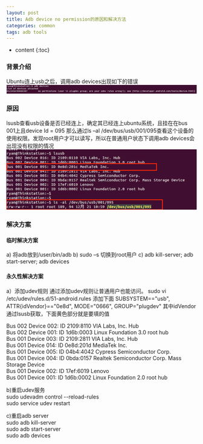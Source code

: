 ```yaml
---
layout: post
title: Adb device no permission的原因和解决方法
categories: common
tags: adb tools
---
```


* content
{:toc}

### 背景介绍

Ubuntu连上usb之后，调用adb devices出现如下的错误
![问题描述](https://github.com/rainhu/rainhu.github.io/raw/master/_assets/1.png)





### 原因

lsusb查看usb设备是否已经连上，确定其已经连上ubuntu系统，且挂在在bus 001上且device Id = 095
那么通过ls –al /dev/bus/usb/001/095查看这个设备的使用权限。发现root用户才可以读写，所以在普通用户状态下调用adb devices会出现没有权限的情况
![原因分析](https://github.com/rainhu/rainhu.github.io/raw/master/_assets/2.png)

### 解决方案
#### 临时解决方案 
a) 将adb放到/user/bin/adb 
b) sudo –s 切换到root用户 
c) adb kill-server; adb start-server; adb devices 


#### 永久性解决方案
a）添加udev规则 
通过添加udev规则让普通用户也能访问。 
sudo vi /etc/udev/rules.d/51-android.rules 
添加下面 
SUBSYSTEM=="usb", ATTR{idVendor}=="0e8d", MODE="0666", GROUP="plugdev" 
其中idVendor通过lsusb获取，下面黄色部分就是要填的值 
 
Bus 002 Device 002: ID 2109:8110 VIA Labs, Inc. Hub   
Bus 002 Device 001: ID 1d6b:0003 Linux Foundation 3.0 root hub   
Bus 001 Device 003: ID 2109:2811 VIA Labs, Inc. Hub   
Bus 001 Device 014: ID 0e8d:201d MediaTek Inc.    
Bus 001 Device 005: ID 04b4:4042 Cypress Semiconductor Corp.    
Bus 001 Device 004: ID 0bda:0157 Realtek Semiconductor Corp. Mass Storage Device   
Bus 001 Device 002: ID 17ef:6019 Lenovo     
Bus 001 Device 001: ID 1d6b:0002 Linux Foundation 2.0 root hub   
 
b)重启udev服务   
sudo udevadm control --reload-rules   
sudo service udev restart   
 
 
c)重启adb server   
sudo adb kill-server   
sudo adb start-server   
sudo adb devices   
